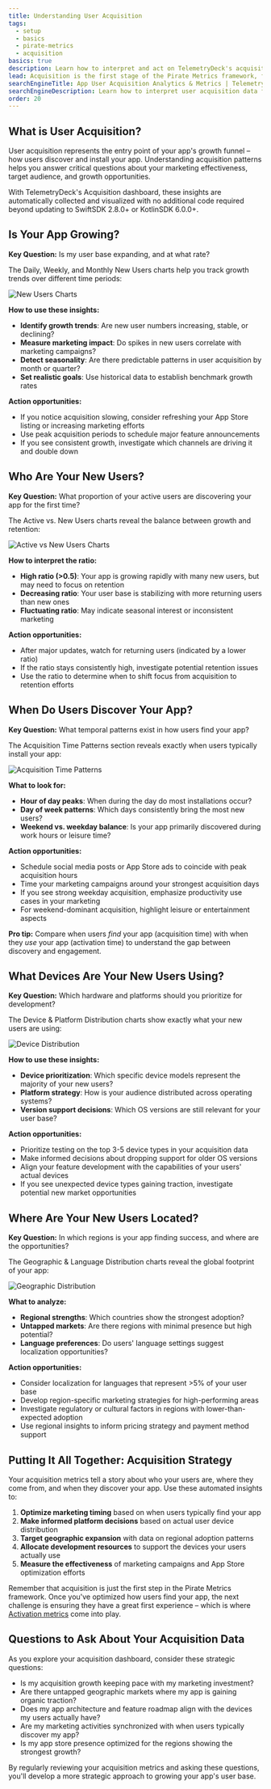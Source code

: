 ```yaml
---
title: Understanding User Acquisition
tags:
  - setup
  - basics
  - pirate-metrics
  - acquisition
basics: true
description: Learn how to interpret and act on TelemetryDeck's acquisition metrics to optimize how users discover your app.
lead: Acquisition is the first stage of the Pirate Metrics framework, focusing on how users find and install your app. TelemetryDeck automatically tracks these patterns to help you make data-driven decisions about marketing, platform support, and regional strategy.
searchEngineTitle: App User Acquisition Analytics & Metrics | TelemetryDeck
searchEngineDescription: Learn how to interpret user acquisition data for your mobile app with TelemetryDeck's automatic acquisition analytics.
order: 20
---
```


## What is User Acquisition?

User acquisition represents the entry point of your app's growth funnel – how users discover and install your app. Understanding acquisition patterns helps you answer critical questions about your marketing effectiveness, target audience, and growth opportunities.

With TelemetryDeck's Acquisition dashboard, these insights are automatically collected and visualized with no additional code required beyond updating to SwiftSDK 2.8.0+ or KotlinSDK 6.0.0+.

## Is Your App Growing?

**Key Question:** Is my user base expanding, and at what rate?

The Daily, Weekly, and Monthly New Users charts help you track growth trends over different time periods:

![New Users Charts](/docs/images/acquisition-new-users.png)

**How to use these insights:**
- **Identify growth trends**: Are new user numbers increasing, stable, or declining?
- **Measure marketing impact**: Do spikes in new users correlate with marketing campaigns?
- **Detect seasonality**: Are there predictable patterns in user acquisition by month or quarter?
- **Set realistic goals**: Use historical data to establish benchmark growth rates

**Action opportunities:**
- If you notice acquisition slowing, consider refreshing your App Store listing or increasing marketing efforts
- Use peak acquisition periods to schedule major feature announcements
- If you see consistent growth, investigate which channels are driving it and double down

## Who Are Your New Users?

**Key Question:** What proportion of your active users are discovering your app for the first time?

The Active vs. New Users charts reveal the balance between growth and retention:

![Active vs New Users Charts](/docs/images/acquisition-active-vs-new.png)

**How to interpret the ratio:**
- **High ratio (>0.5)**: Your app is growing rapidly with many new users, but may need to focus on retention
- **Decreasing ratio**: Your user base is stabilizing with more returning users than new ones
- **Fluctuating ratio**: May indicate seasonal interest or inconsistent marketing

**Action opportunities:**
- After major updates, watch for returning users (indicated by a lower ratio)
- If the ratio stays consistently high, investigate potential retention issues
- Use the ratio to determine when to shift focus from acquisition to retention efforts

## When Do Users Discover Your App?

**Key Question:** What temporal patterns exist in how users find your app?

The Acquisition Time Patterns section reveals exactly when users typically install your app:

![Acquisition Time Patterns](/docs/images/acquisition-time-patterns.png)

**What to look for:**
- **Hour of day peaks**: When during the day do most installations occur?
- **Day of week patterns**: Which days consistently bring the most new users?
- **Weekend vs. weekday balance**: Is your app primarily discovered during work hours or leisure time?

**Action opportunities:**
- Schedule social media posts or App Store ads to coincide with peak acquisition hours
- Time your marketing campaigns around your strongest acquisition days
- If you see strong weekday acquisition, emphasize productivity use cases in your marketing
- For weekend-dominant acquisition, highlight leisure or entertainment aspects

**Pro tip:** Compare when users *find* your app (acquisition time) with when they *use* your app (activation time) to understand the gap between discovery and engagement.

## What Devices Are Your New Users Using?

**Key Question:** Which hardware and platforms should you prioritize for development?

The Device & Platform Distribution charts show exactly what your new users are using:

![Device Distribution](/docs/images/acquisition-device-distribution.png)

**How to use these insights:**
- **Device prioritization**: Which specific device models represent the majority of your new users?
- **Platform strategy**: How is your audience distributed across operating systems?
- **Version support decisions**: Which OS versions are still relevant for your user base?

**Action opportunities:**
- Prioritize testing on the top 3-5 device types in your acquisition data
- Make informed decisions about dropping support for older OS versions
- Align your feature development with the capabilities of your users' actual devices
- If you see unexpected device types gaining traction, investigate potential new market opportunities

## Where Are Your New Users Located?

**Key Question:** In which regions is your app finding success, and where are the opportunities?

The Geographic & Language Distribution charts reveal the global footprint of your app:

![Geographic Distribution](/docs/images/acquisition-geographic-distribution.png)

**What to analyze:**
- **Regional strengths**: Which countries show the strongest adoption?
- **Untapped markets**: Are there regions with minimal presence but high potential?
- **Language preferences**: Do users' language settings suggest localization opportunities?

**Action opportunities:**
- Consider localization for languages that represent >5% of your user base
- Develop region-specific marketing strategies for high-performing areas
- Investigate regulatory or cultural factors in regions with lower-than-expected adoption
- Use regional insights to inform pricing strategy and payment method support

## Putting It All Together: Acquisition Strategy

Your acquisition metrics tell a story about who your users are, where they come from, and when they discover your app. Use these automated insights to:

1. **Optimize marketing timing** based on when users typically find your app
2. **Make informed platform decisions** based on actual user device distribution
3. **Target geographic expansion** with data on regional adoption patterns
4. **Allocate development resources** to support the devices your users actually use
5. **Measure the effectiveness** of marketing campaigns and App Store optimization efforts

Remember that acquisition is just the first step in the Pirate Metrics framework. Once you've optimized how users find your app, the next challenge is ensuring they have a great first experience – which is where [Activation metrics](/docs/pirate-metrics/activation.md) come into play.

## Questions to Ask About Your Acquisition Data

As you explore your acquisition dashboard, consider these strategic questions:

- Is my acquisition growth keeping pace with my marketing investment?
- Are there untapped geographic markets where my app is gaining organic traction?
- Does my app architecture and feature roadmap align with the devices my users actually have?
- Are my marketing activities synchronized with when users typically discover my app?
- Is my app store presence optimized for the regions showing the strongest growth?

By regularly reviewing your acquisition metrics and asking these questions, you'll develop a more strategic approach to growing your app's user base.
